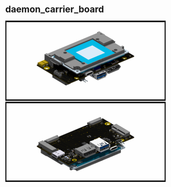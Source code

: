 # daemon_carrier_board

![board_render_front](daemon_baseboard_v2/baseboard_front.png)
![board_render_back](daemon_baseboard_v2/baseboard_back.png)
